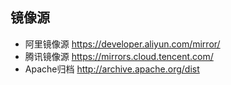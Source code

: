 ## 镜像源

- 阿里镜像源 https://developer.aliyun.com/mirror/
- 腾讯镜像源 https://mirrors.cloud.tencent.com/
- Apache归档 http://archive.apache.org/dist



